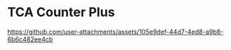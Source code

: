 # TCA Counter Plus

https://github.com/user-attachments/assets/105e9def-44d7-4ed8-a9b8-6b6c482ee4cb
